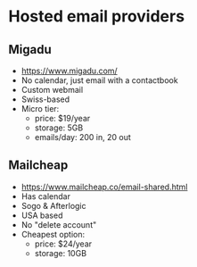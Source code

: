 # Hosted email providers

## Migadu
- https://www.migadu.com/
- No calendar, just email with a contactbook
- Custom webmail
- Swiss-based
- Micro tier:
  - price: $19/year
  - storage: 5GB
  - emails/day: 200 in, 20 out


## Mailcheap
- https://www.mailcheap.co/email-shared.html
- Has calendar
- Sogo & Afterlogic
- USA based
- No "delete account"
- Cheapest option:
  - price: $24/year
  - storage: 10GB
